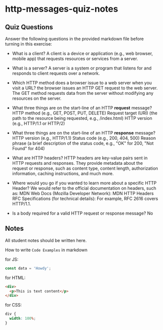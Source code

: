 # http-messages-quiz-notes

## Quiz Questions

Answer the following questions in the provided markdown file before turning in this exercise:

- What is a client?
  A client is a device or application (e.g., web browser, mobile app) that requests resources or services from a server.

- What is a server?
  A server is a system or program that listens for and responds to client requests over a network.

- Which HTTP method does a browser issue to a web server when you visit a URL?
  the browser issues an HTTP GET request to the web server. The GET method requests data from the server without modifying any resources on the server.

- What three things are on the start-line of an HTTP **request** message?
  HTTP method (e.g., GET, POST, PUT, DELETE)
  Request target (URI) (the path to the resource being requested, e.g., /index.html)
  HTTP version (e.g., HTTP/1.1 or HTTP/2)
- What three things are on the start-line of an HTTP **response** message?
  HTTP version (e.g., HTTP/1.1)
  Status code (e.g., 200, 404, 500)
  Reason phrase (a brief description of the status code, e.g., "OK" for 200, "Not Found" for 404)
- What are HTTP headers?
  HTTP headers are key-value pairs sent in HTTP requests and responses. They provide metadata about the request or response, such as content type, content length, authorization information, caching instructions, and much more.

- Where would you go if you wanted to learn more about a specific HTTP Header?
  We would refer to the official documentation on headers, such as:
  MDN Web Docs (Mozilla Developer Network): MDN HTTP Headers
  RFC Specifications (for technical details): For example, RFC 2616 covers HTTP/1.1.
- Is a body required for a valid HTTP request or response message?
  No

## Notes

All student notes should be written here.

How to write `Code Examples` in markdown

for JS:

```javascript
const data = 'Howdy';
```

for HTML:

```html
<div>
  <p>This is text content</p>
</div>
```

for CSS:

```css
div {
  width: 100%;
}
```
